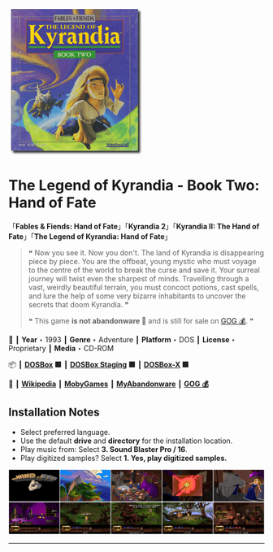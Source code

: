 ![](Thumbnail.png "application-thumbnail")

# The Legend of Kyrandia - Book Two: Hand of Fate

「**Fables & Fiends: Hand of Fate**」「**Kyrandia 2**」「**Kyrandia II: The Hand of Fate**」「**The Legend of Kyrandia: Hand of Fate**」

> ❝ Now you see it. Now you don't. The land of Kyrandia is disappearing piece by piece. You are the offbeat, young mystic who must voyage to the centre of the world to break the curse and save it. Your surreal journey will twist even the sharpest of minds. Travelling through a vast, weirdly beautiful terrain, you must concoct potions, cast spells, and lure the help of some very bizarre inhabitants to uncover the secrets that doom Kyrandia. ❞
>
> ❝ This game **is not abandonware 🚫** and is still for sale on [GOG 💰](https://www.gog.com/en/game/legend_of_kyrandia_hand_of_fate). ❞
>

📌 ┃ **Year** ‣ 1993 ┃ **Genre** ‣ Adventure ┃ **Platform** ‣ DOS ┃ **License** ‣ Proprietary ┃ **Media** ‣ CD-ROM 

📦 ┃ **[DOSBox](https://www.dosbox.com/) 🟩** ┃ **[DOSBox Staging](https://dosbox-staging.github.io/) 🟩** ┃ **[DOSBox-X](https://dosbox-x.com/) 🟩** 

📎 ┃ **[Wikipedia](https://en.wikipedia.org/wiki/The_Legend_of_Kyrandia:_Hand_of_Fate)** ┃ **[MobyGames](https://www.mobygames.com/game/871/fables-fiends-hand-of-fate/)** ┃ **[MyAbandonware](https://www.myabandonware.com/game/fables-fiends-hand-of-fate-21z)** ┃ **[GOG 💰](https://www.gog.com/en/game/legend_of_kyrandia_hand_of_fate)** 

## Installation Notes
- Select preferred language.
- Use the default **drive** and **directory** for the installation location.
- Play music from: Select **3. Sound Blaster Pro / 16**.
- Play digitized samples? Select **1. Yes, play digitized samples.**

![](Montage.png "The Legend of Kyrandia - Book Two: Hand of Fate")

---

